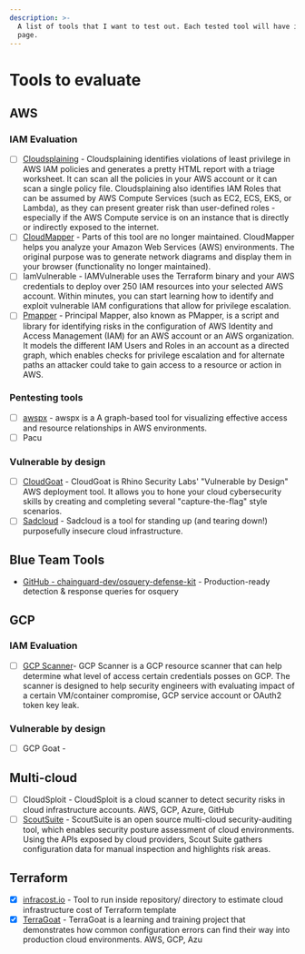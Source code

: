 ```yaml
---
description: >-
  A list of tools that I want to test out. Each tested tool will have it's own
  page.
---
```


# Tools to evaluate

## AWS

### IAM Evaluation

* [ ] [Cloudsplaining](https://github.com/salesforce/cloudsplaining/) - Cloudsplaining identifies violations of least privilege in AWS IAM policies and generates a pretty HTML report with a triage worksheet. It can scan all the policies in your AWS account or it can scan a single policy file. Cloudsplaining also identifies IAM Roles that can be assumed by AWS Compute Services (such as EC2, ECS, EKS, or Lambda), as they can present greater risk than user-defined roles - especially if the AWS Compute service is on an instance that is directly or indirectly exposed to the internet.
* [ ] [CloudMapper](https://github.com/duo-labs/cloudmapper) - Parts of this tool are no longer maintained. CloudMapper helps you analyze your Amazon Web Services (AWS) environments. The original purpose was to generate network diagrams and display them in your browser (functionality no longer maintained).
* [ ] IamVulnerable - IAMVulnerable uses the Terraform binary and your AWS credentials to deploy over 250 IAM resources into your selected AWS account. Within minutes, you can start learning how to identify and exploit vulnerable IAM configurations that allow for privilege escalation.
* [ ] [Pmapper](https://github.com/nccgroup/PMapper) - Principal Mapper, also known as PMapper, is a script and library for identifying risks in the configuration of AWS Identity and Access Management (IAM) for an AWS account or an AWS organization. It models the different IAM Users and Roles in an account as a directed graph, which enables checks for privilege escalation and for alternate paths an attacker could take to gain access to a resource or action in AWS.

### Pentesting tools

* [ ] [awspx](https://github.com/WithSecureLabs/awspx) - awspx is a A graph-based tool for visualizing effective access and resource relationships in AWS environments.
* [ ] Pacu

### Vulnerable by design

* [ ] [CloudGoat](https://github.com/RhinoSecurityLabs/cloudgoat/) - CloudGoat is Rhino Security Labs' "Vulnerable by Design" AWS deployment tool. It allows you to hone your cloud cybersecurity skills by creating and completing several "capture-the-flag" style scenarios.
* [ ] [Sadcloud](https://github.com/nccgroup/sadcloud) - Sadcloud is a tool for standing up (and tearing down!) purposefully insecure cloud infrastructure.

## Blue Team Tools

* [GitHub - chainguard-dev/osquery-defense-kit](https://github.com/chainguard-dev/osquery-defense-kit) - Production-ready detection & response queries for osquery

## GCP

### IAM Evaluation

* [ ] [GCP Scanner](https://github.com/google/gcp\_scanner)- GCP Scanner is a GCP resource scanner that can help determine what level of access certain credentials posses on GCP. The scanner is designed to help security engineers with evaluating impact of a certain VM/container compromise, GCP service account or OAuth2 token key leak.

### Vulnerable by design

* [ ] GCP Goat -&#x20;

## Multi-cloud

* [ ] CloudSploit - CloudSploit is a cloud scanner to detect security risks in cloud infrastructure accounts. AWS, GCP, Azure, GitHub
* [ ] [ScoutSuite](https://github.com/nccgroup/ScoutSuite) - ScoutSuite is an open source multi-cloud security-auditing tool, which enables security posture assessment of cloud environments. Using the APIs exposed by cloud providers, Scout Suite gathers configuration data for manual inspection and highlights risk areas.

## Terraform

* [x] [infracost.io](https://www.infracost.io/docs/) - Tool to run inside repository/ directory to estimate cloud infrastructure cost of Terraform template
* [x] [TerraGoat](https://github.com/bridgecrewio/terragoat) - TerraGoat is a learning and training project that demonstrates how common configuration errors can find their way into production cloud environments. AWS, GCP, Azu
